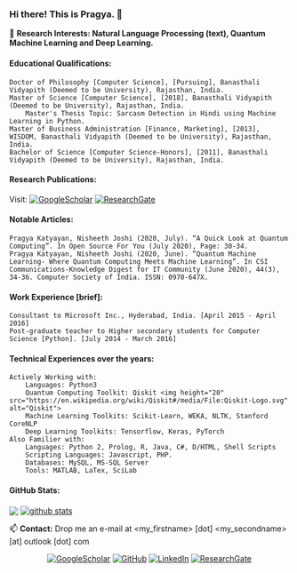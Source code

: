 <meta name="google-site-verification" content="fMCUM2EC34SXDYGE6JK4RjlDSQEZfXkuUJ1sINPIFBQ" />

### Hi there! This is Pragya. 👋

🔭 **Research Interests: Natural Language Processing (text), Quantum Machine Learning and Deep Learning.**

#### Educational Qualifications:

	Doctor of Philosophy [Computer Science], [Pursuing], Banasthali Vidyapith (Deemed to be University), Rajasthan, India.
	Master of Science [Computer Science], [2018], Banasthali Vidyapith (Deemed to be University), Rajasthan, India.
		Master's Thesis Topic: Sarcasm Detection in Hindi using Machine Learning in Python.
	Master of Business Administration [Finance, Marketing], [2013], WISDOM, Banasthali Vidyapith (Deemed to be University), Rajasthan, India.
	Bachelor of Science [Computer Science-Honors], [2011], Banasthali Vidyapith (Deemed to be University), Rajasthan, India.

#### Research Publications:

Visit: <a href="https://scholar.google.com/citations?user=HZTqQX8AAAAJ&hl=en"><img src="https://img.shields.io/badge/Google%20Scholar-blue" alt="GoogleScholar"></a>
<a href="https://www.researchgate.net/profile/Pragya_Katyayan/research"><img src="https://img.shields.io/badge/ResearchGate-black.svg?logo=researchgate" alt="ResearchGate"></a>

#### Notable Articles:

	Pragya Katyayan, Nisheeth Joshi (2020, July). “A Quick Look at Quantum Computing”. In Open Source For You (July 2020), Page: 30-34.
	Pragya Katyayan, Nisheeth Joshi (2020, June). “Quantum Machine Learning- Where Quantum Computing Meets Machine Learning”. In CSI Communications-Knowledge Digest for IT Community (June 2020), 44(3), 34-36. Computer Society of India. ISSN: 0970-647X.

#### Work Experience [brief]:

	Consultant to Microsoft Inc., Hyderabad, India. [April 2015 - April 2016]
	Post-graduate teacher to Higher secondary students for Computer Science [Python]. [July 2014 - March 2016]

#### Technical Experiences over the years:
	Actively Working with:
		Languages: Python3
		Quantum Computing Toolkit: Qiskit <img height="20" src="https://en.wikipedia.org/wiki/Qiskit#/media/File:Qiskit-Logo.svg" alt="Qiskit">
		Machine Learning Toolkits: Scikit-Learn, WEKA, NLTK, Stanford CoreNLP
		Deep Learning Toolkits: Tensorflow, Keras, PyTorch
	Also Familier with:
		Languages: Python 2, Prolog, R, Java, C#, D/HTML, Shell Scripts
		Scripting Languages: Javascript, PHP.
		Databases: MySQL, MS-SQL Server
		Tools: MATLAB, LaTex, SciLab

#### GitHub Stats:

<a href="https://github.com/pragyakatyayan"><img align="center" src="https://github-readme-stats.vercel.app/api/top-langs/?username=pragyakatyayan&theme=light&hide_langs_below=1" /></a> <a href="https://github.com/pragyakatyayan">
 <img align="center" src="https://github-readme-stats.vercel.app/api?username=pragyakatyayan&show_icons=true&theme=light&line_height=20" alt="github stats"/>
</a>

📫 **Contact:** Drop me an e-mail at <my_firstname> [dot] <my_secondname> [at] outlook [dot] com

<p align="center">
	<a href="https://scholar.google.com/citations?user=HZTqQX8AAAAJ&hl=en"><img src="https://img.shields.io/badge/Google%20Scholar--_.svg?style=social&logo=scholar" alt="GoogleScholar"></a>
	<a href="https://github.com/pragyakatyayan"><img src="https://img.shields.io/github/followers/pragyakatyayan.svg?label=GitHub&style=social" alt="GitHub"></a>
	<a href="https://www.linkedin.com/in/pragyakatyayan"><img src="https://img.shields.io/badge/LinkedIn--_.svg?style=social&logo=linkedin" alt="LinkedIn"></a>
	<a href="https://www.researchgate.net/profile/Pragya_Katyayan/research"><img src="https://img.shields.io/badge/ResearchGate--_.svg?style=social&logo=researchgate" alt="ResearchGate"></a>
	
</p>
